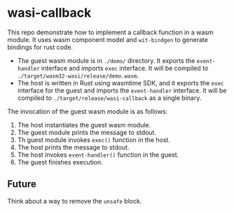 # wasi-callback

This repo demonstrate how to implement a callback function in a wasm module. It uses wasm component model and `wit-bindgen` to generate bindings for rust code.

- The guest wasm module is in `./demo/` directory. It exports the `event-handler` interface and imports `exec` interface. It will be compiled to `./target/wasm32-wasi/release/demo.wasm`.
- The host is written in Rust using wasmtime SDK, and it exports the `exec` interface for the guest and imports the `event-handler` interface. It will be compiled to `./target/release/wasi-callback` as a single binary. 

The invocation of the guest wasm module is as follows:
1. The host instantiates the guest wasm module.
2. The guest module prints the message to stdout.
3. Th guest module invokes `exec()` function in the host.
4. The host prints the message to stdout.
5. The host invokes `event-handler()` function in the guest.
6. The guest finishes execution.

## Future
Think about a way to remove the `unsafe` block.